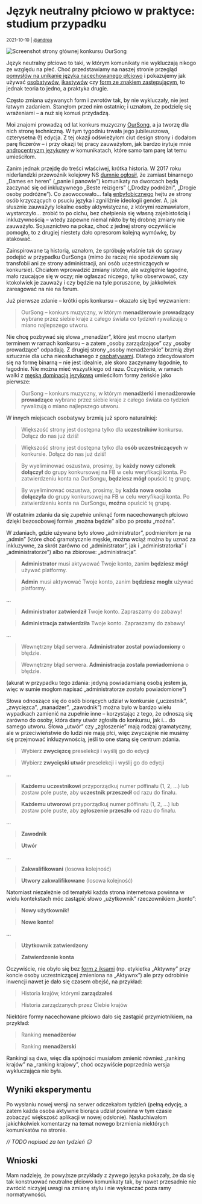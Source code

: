 # Język neutralny płciowo w praktyce: studium przypadku

<small>2021-10-10 | [@andrea](/@andrea)</small>

![Screenshot strony głównej konkursu OurSong](/img-local/blog/oursong-400.png)

Język neutralny płciowo to taki, w którym komunikaty nie wykluczają nikogo ze względu na płeć.
Choć przedstawiamy na naszej stronie przegląd [pomysłów na unikanie języka nacechowanego płciowo](/unikanie)
i pokazujemy jak używać [osobatywów](/osobatywy), [ikastywów](/iksatywy) czy [form ze znakiem zastępującym](/onx),
to jednak teoria to jedno, a praktyka drugie.

Często zmiana używanych form i zwrotów tak, by nie wykluczały, nie jest łatwym zadaniem.
Stanęłom przed nim ostatnio; i uznałom, że podzielę się wrażeniami – a nuż się komuś przydadzą.

Moi znajomi prowadzą od lat konkurs muzyczny [OurSong](https://oursong.eurovote.eu), a ja tworzę dla nich stronę techniczną.
W tym tygodniu trwała jego jubileuszowa, czterysetna (!) edycja.
Z tej okazji odświeżyłom ciut design strony i dodałom parę ficzerów – i przy okazji tej pracy zauważyłom,
jak bardzo irytuje mnie [androcentryzm językowy](https://pl.wikipedia.org/wiki/Androcentryzm)
w komunikatach, które samo tam parę lat temu umieściłom.

Zanim jednak przejdę do treści właściwej, krótka historia.
W 2017 roku niderlandzki przewoźnik kolejowy NS [dumnie ogłosił](https://www.volkskrant.nl/economie/dames-en-heren-wordt-bij-ns-voortaan-beste-reizigers~bf5345f9c),
że zamiast binarnego „Dames en heren” („panie i panowie”) komunikaty na dworcach będą zaczynać się od inkluzywnego
„Beste reizigers” („Drodzy podróżni”, „Drogie osoby podróżne”).
Co zaowocowało… falą [enbyfobicznego](/terminologia#enbyfobia) hejtu ze strony osób krzyczących o psuciu języka i zgniliźnie ideologii gender.
A, jak słusznie zauważyły lokalne osoby aktywistyczne, z którymi rozmawiałom, wystarczyło…
zrobić to po cichu, bez chełpienia się własną zajebistością i inkluzywnością – wtedy zapewne niemal nikto by tej drobnej zmiany nie zauważyło.
Sojusznictwo na pokaz, choć z jednej strony oczywiście pomogło, to z drugiej niestety dało opresorom kolejną wymówkę, by atakować.

Zainspirowane tą historią, uznałom, że spróbuję właśnie tak do sprawy podejść w przypadku OurSonga
(mimo że raczej nie spodziewam się transfobii ani ze strony administracji, ani osób uczestniczących w konkursie).
Chciałom wprowadzić zmiany istotne, ale względnie łagodne, mało rzucające się w oczy; nie ogłaszać niczego,
tylko obserwować, czy ktokolwiek je zauważy i czy będzie na tyle poruszone, by jakkolwiek zareagować na nie na forum.

Już pierwsze zdanie – krótki opis konkursu – okazało się być wyzwaniem:

> OurSong – konkurs muzyczny, w którym **menadżerowie prowadzący** wybrane przez siebie kraje z całego świata co tydzień rywalizują o miano najlepszego utworu.

Nie chcę pozbywać się słowa „menadżer”, które jest mocno utartym terminem w ramach konkursu
– a zatem „osoby zarządzające” czy „osoby prowadzące” odpadają.
Z drugiej strony „osoby menadżerskie” brzmią zbyt sztucznie dla ucha nieosłuchanego z [osobatywami](/osobatywy).
Dlatego zdecydowałom się na formę binarną – nie jest idealnie, ale skoro zaczynamy łagodnie, to łagodnie.
Nie można mieć wszystkiego od razu. Oczywiście, w ramach walki z [męską dominacją językową](https://pl.wikipedia.org/wiki/M%C4%99ska_dominacja_j%C4%99zykowa)
umieściłom formy żeńskie jako pierwsze:

> OurSong – konkurs muzyczny, w którym **menadżerki i menadżerowie prowadzące** wybrane przez siebie kraje z całego świata co tydzień rywalizują o miano najlepszego utworu.

W innych miejscach osobatywy brzmią już sporo naturalniej:

> Większość strony jest dostępna tylko dla **uczestników** konkursu. Dołącz do nas już dziś!

> Większość strony jest dostępna tylko dla **osób uczestniczących** w konkursie. Dołącz do nas już dziś!

> By wyeliminować oszustwa, prosimy, by **każdy nowy członek dołączył** do grupy konkursowej na FB w celu weryfikacji konta. Po zatwierdzeniu konta na OurSongu, **będziesz mógł** opuścić tę grupę.

> By wyeliminować oszustwa, prosimy, by **każda nowa osoba dołączyła** do grupy konkursowej na FB w celu weryfikacji konta. Po zatwierdzeniu konta na OurSongu, **można** opuścić tę grupę.

W ostatnim zdaniu da się zupełnie uniknąć form nacechowanych płciowo dzięki bezosobowej formie „można będzie” albo po prostu „można”.

W zdaniach, gdzie używane było słowo „administrator”, podmieniłom je na „admin”
(które choć gramatycznie męskie, można wciąż można by uznać za inkluzywne, za skrót zarówno od „administrator”, jak i „administratorka” i „administratorze”)
albo na zbiorowe: „administracja”.

> **Administrator** musi aktywować Twoje konto, zanim **będziesz mógł** używać platformy.

> **Admin** musi aktywować Twoje konto, zanim **będziesz mogłx** używać platformy.

…

> **Administrator zatwierdził** Twoje konto. Zapraszamy do zabawy!

> **Administracja zatwierdziła** Twoje konto. Zapraszamy do zabawy!

…

> Wewnętrzny błąd serwera. **Administrator został powiadomiony** o błędzie.

> Wewnętrzny błąd serwera. **Administracja została powiadomiona** o błędzie.

(akurat w przypadku tego zdania: jedyną powiadamianą osobą jestem ja, więc w sumie mogłom napisać „administratorze zostało powiadomione”)

Słowa odnoszące się do osób biorących udział w konkursie („uczestnik”, „zwycięzca”, „manadżer”, „zawodnik”)
można było w bardzo wielu wypadkach zamienić na zupełnie inne – korzystając z tego, że odnoszą się
zarówno do osoby, która dany utwór zgłosiła do konkursu, jak i… do samego utworu.
Słowa „utwór” czy „zgłoszenie” mają rodzaj gramatyczny, ale w przeciwieństwie do ludzi nie mają płci,
więc zwyczajnie nie musimy się przejmować inkluzywnością, jeśli to one staną się centrum zdania.

> Wybierz **zwycięzcę** preselekcji i wyślij go do edycji

> Wybierz **zwycięski utwór** preselekcji i wyślij go do edycji

…

> **Każdemu uczestnikowi** przyporządkuj numer półfinału (1, 2, ...) lub zostaw pole puste, aby **uczestnik przeszedł** od razu do finału.

> **Każdemu utworowi** przyporządkuj numer półfinału (1, 2, ...) lub zostaw pole puste, aby **zgłoszenie przeszło** od razu do finału.

…

> **Zawodnik**

> **Utwór**

…

> **Zakwalifikowani** (losowa kolejność)

> **Utwory zakwalifikowane** (losowa kolejność)

Natomiast niezależnie od tematyki każda strona internetowa powinna w wielu kontekstach móc zastąpić słowo
„użytkownik” rzeczownikiem „konto”:

> **Nowy użytkownik!**

> **Nowe konto!**

…

> **Użytkownik zatwierdzony**

> **Zatwierdzenie konta**

Oczywiście, nie obyło się bez [form z iksami](/onx)
(np. etykietka „Aktywny” przy koncie osoby uczestniczącej zmieniona na „Aktywnx”)
ale przy odrobinie inwencji nawet je dało się czasem obejść, na przykład:

> Historia krajów, którymi **zarządzałeś**

> Historia zarządzanych przez Ciebie krajów

Niektóre formy nacechowane płciowo dało się zastąpić przymiotnikiem, na przykład:

> Ranking **menadżerów**

> Ranking **menadżerski**

Rankingi są dwa, więc dla spójności musiałom zmienić również „ranking krajów” na „ranking krajowy”, choć oczywiście poprzednia wersja wykluczająca nie była.

## Wyniki eksperymentu

Po wysłaniu nowej wersji na serwer odczekałom tydzień
(pełną edycję, a zatem każda osoba aktywnie biorąca udział powinna w tym czasie zobaczyć większość aplikacji w nowej odsłonie).
Nasłuchiwałom jakichkolwiek komentarzy na temat nowego brzmienia niektórych komunikatów na stronie.

_// TODO napisać za ten tydzień 😉_

## Wnioski

Mam nadzieję, że powyższe przykłady z żywego języka pokazały, że da się tak konstruować neutralne płciowo komunikaty tak,
by nawet przesadnie nie zwrócić niczyjej uwagi na zmianę stylu i nie wykraczać poza ramy normatywności.
